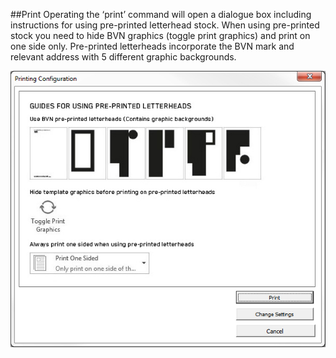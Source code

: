 <section id="templates-page-print">
</section>

##Print
Operating the ‘print’ command will open a dialogue box including instructions for using pre-printed letterhead stock. When using pre-printed stock you need to hide BVN graphics (toggle print graphics) and print on one side only.
Pre-printed letterheads incorporate the BVN mark and relevant address with 5 different graphic backgrounds.

![](../../assets/templates-print.jpg)